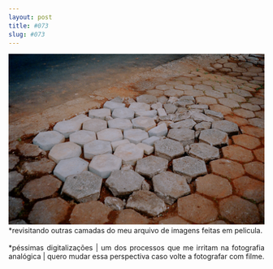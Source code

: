 ```yaml
---
layout: post
title: #073
slug: #073
---
```


<p class="description" style="text-align: justify;">
  <img src="/assets/danilo-luna-snapshots-52.jpg" />
*revisitando outras camadas do meu arquivo de imagens feitas em pelicula.
<br>
  <br>
*péssimas digitalizações | um dos processos que me irritam na fotografia analógica | quero mudar essa perspectiva caso volte a fotografar com filme.
<br>
  <br>

